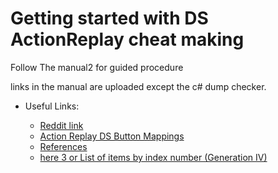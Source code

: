 # Getting started with DS ActionReplay cheat making

Follow The manual2 for guided procedure

links in the manual are uploaded except the c# dump checker.

* Useful Links:

  * [Reddit link](https://www.reddit.com/r/learnprogramming/comments/6kqbcr/making_an_action_replay_code/?utm_medium=android_app&utm_source=share)
  * [Action Replay DS Button Mappings](https://projectpokemon.org/docs/other/action-replay-ds-button-mappings-r7/)
  * [References](http://doc.kodewerx.org/hacking_nds.html)
  * [here 3 or List of items by index number (Generation IV)](https://bulbapedia.bulbagarden.net/wiki/List_of_items_by_index_number_(Generation_IV))
